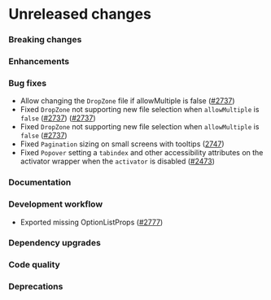 # Unreleased changes

### Breaking changes

### Enhancements

### Bug fixes

- Allow changing the `DropZone` file if allowMultiple is false ([#2737](https://github.com/Shopify/polaris-react/pull/2737))
- Fixed `DropZone` not supporting new file selection when `allowMultiple` is `false` ([#2737](https://github.com/Shopify/polaris-react/pull/2737)) ([#2737](https://github.com/Shopify/polaris-react/pull/2737))
- Fixed `DropZone` not supporting new file selection when `allowMultiple` is `false` ([#2737](https://github.com/Shopify/polaris-react/pull/2737))
- Fixed `Pagination` sizing on small screens with tooltips ([2747](https://github.com/Shopify/polaris-react/pull/2747))
- Fixed `Popover` setting a `tabindex` and other accessibility attributes on the activator wrapper when the `activator` is disabled ([#2473](https://github.com/Shopify/polaris-react/pull/2473))

### Documentation

### Development workflow

- Exported missing OptionListProps ([#2777](https://github.com/Shopify/polaris-react/pull/2777))

### Dependency upgrades

### Code quality

### Deprecations
